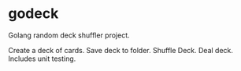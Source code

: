 # godeck

Golang random deck shuffler project.

Create a deck of cards. Save deck to folder. Shuffle Deck. Deal deck. Includes unit testing.
